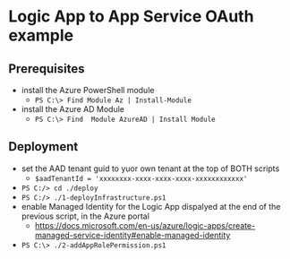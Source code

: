 # Logic App to App Service OAuth example

## Prerequisites

- install the Azure PowerShell module
  - `PS C:\> Find Module Az | Install-Module`
- install the Azure AD Module
  - `PS C:\> Find  Module AzureAD | Install Module`
## Deployment

- set the AAD tenant guid to yuor own tenant at the top of BOTH scripts
  - `$aadTenantId = 'xxxxxxxx-xxxx-xxxx-xxxx-xxxxxxxxxxxx'` 
- `PS C:/> cd ./deploy` 
- `PS C:/> ./1-deployInfrastructure.ps1`
- enable Managed Identity for the Logic App dispalyed at the end of the previous script, in the Azure portal
  - https://docs.microsoft.com/en-us/azure/logic-apps/create-managed-service-identity#enable-managed-identity
- `PS C:\> ./2-addAppRolePermission.ps1`
